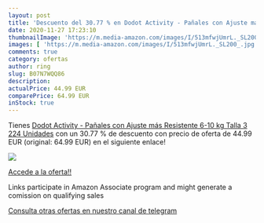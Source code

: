 ```yaml
---
layout: post
title: 'Descuento del 30.77 % en Dodot Activity - Pañales con Ajuste más '
date: 2020-11-27 17:23:10
thumbnailImage: 'https://m.media-amazon.com/images/I/513mfwjUmrL._SL200_.jpg'
images: [ 'https://m.media-amazon.com/images/I/513mfwjUmrL._SL200_.jpg' ]
comments: true
category: ofertas
author: ring
slug: B07N7WQQ86
description:
actualPrice: 44.99 EUR
comparePrice: 64.99 EUR
inStock: true
---
```


Tienes [Dodot Activity - Pañales con Ajuste más Resistente  6-10 kg  Talla 3  224 Unidades](https://www.amazon.es/dp/B07N7WQQ86/?tag=redken-21) con un 30.77 % de descuento con precio de oferta de 44.99 EUR (original: 64.99 EUR) en el siguiente enlace!

[![](https://m.media-amazon.com/images/I/513mfwjUmrL._SL200_.jpg)](https://www.amazon.es/dp/B07N7WQQ86/?tag=redken-21)

[Accede a la oferta!!](https://www.amazon.es/dp/B07N7WQQ86/?tag=redken-21)

Links participate in Amazon Associate program and might generate a comission on qualifying sales

[Consulta otras ofertas en nuestro canal de telegram](https://t.me/s/ofertas25)
